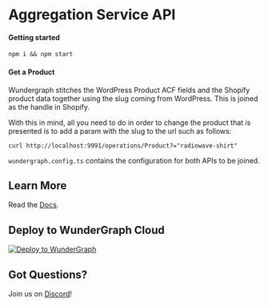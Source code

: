 # Aggregation Service API

#### Getting started

```shell
npm i && npm start
```

#### Get a Product

Wundergraph stitches the WordPress Product ACF fields and the Shopify product data together using the slug coming from WordPress. This is joined as the handle in Shopify. 

With this in mind, all you need to do in order to change the product that is presented is to add a param with the slug to the url such as follows:

```shell
curl http://localhost:9991/operations/Product?="radiowave-shirt"
```

`wundergraph.config.ts` contains the configuration for both APIs to be joined.

## Learn More

Read the [Docs](https://wundergraph.com/docs).

## Deploy to WunderGraph Cloud

[![Deploy to WunderGraph](https://wundergraph.com/button)](https://cloud.wundergraph.com/new/clone?templateName=simple)

## Got Questions?

Join us on [Discord](https://wundergraph.com/discord)!
